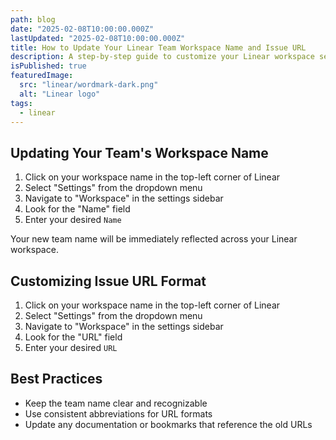 ```yaml
---
path: blog
date: "2025-02-08T10:00:00.000Z"
lastUpdated: "2025-02-08T10:00:00.000Z"
title: How to Update Your Linear Team Workspace Name and Issue URL
description: A step-by-step guide to customize your Linear workspace settings including team name and issue URL format
isPublished: true
featuredImage:
  src: "linear/wordmark-dark.png"
  alt: "Linear logo"
tags:
  - linear
---
```


## Updating Your Team's Workspace Name

1. Click on your workspace name in the top-left corner of Linear
2. Select "Settings" from the dropdown menu
3. Navigate to "Workspace" in the settings sidebar
4. Look for the "Name" field
5. Enter your desired `Name`

Your new team name will be immediately reflected across your Linear workspace.

## Customizing Issue URL Format

1. Click on your workspace name in the top-left corner of Linear
2. Select "Settings" from the dropdown menu
3. Navigate to "Workspace" in the settings sidebar
4. Look for the "URL" field
5. Enter your desired `URL`

## Best Practices

- Keep the team name clear and recognizable
- Use consistent abbreviations for URL formats
- Update any documentation or bookmarks that reference the old URLs
